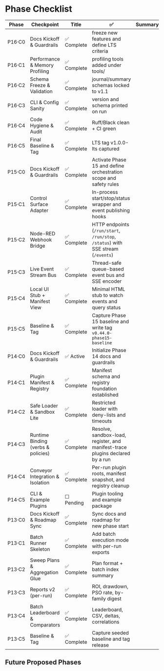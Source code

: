 # Phase Checklist

| Phase | Checkpoint | Title | ✅ | Summary |
|--------|-------------|-------|---|----------|
| P16·C0 | Docs Kickoff & Guardrails | ✅ Complete | freeze new features and define LTS criteria |
| P16·C1 | Performance & Memory Profiling | ✅ Complete | profiling tools added under tools/ |
| P16·C2 | Schema Freeze & Validation | ✅ Complete | journal/summary schemas locked to v1.1 |
| P16·C3 | CLI & Config Sanity | ✅ Complete | version and schema printed on run |
| P16·C4 | Code Hygiene & Audit | ✅ Complete | Ruff/Black clean + CI green |
| P16·C5 | Final Baseline & Tag | ✅ Complete | LTS tag v1.0.0-lts captured |
| P15·C0 | Docs Kickoff & Guardrails | ✅ Complete | Activate Phase 15 and define orchestration scope and safety rules |
| P15·C1 | Control Surface Adapter | ✅ Complete | In-process start/stop/status wrapper and event publishing hooks |
| P15·C2 | Node-RED Webhook Bridge | ✅ Complete | HTTP endpoints (`/run/start`, `/run/stop`, `/status`) with SSE stream (`/events`) |
| P15·C3 | Live Event Stream Bus | ✅ Complete | Thread-safe queue-based event bus and SSE encoder |
| P15·C4 | Local UI Stub + Manifest View | ✅ Complete | Minimal HTML stub to watch events and query status |
| P15·C5 | Baseline & Tag | ✅ Complete | Capture Phase 15 baseline and write tag `v0.44.0-phase15-baseline` |
| P14·C0 | Docs Kickoff & Guardrails | ✅ Active | Initialize Phase 14 docs and guardrails |
| P14·C1 | Plugin Manifest & Registry | ✅ Complete | Manifest schema and registry foundation established |
| P14·C2 | Safe Loader & Sandbox Lite | ✅ Complete | Restricted loader with deny-lists and timeouts |
| P14·C3 | Runtime Binding (verbs & policies) | ✅ Complete | Resolve, sandbox-load, register, and manifest-trace plugins declared by a run |
| P14·C4 | Conveyor Integration & Isolation | ✅ Complete | Per-run plugin roots, manifest snapshot, and registry cleanup |
| P14·C5 | CLI & Example Plugins | ☐ Pending | Plugin tooling and example package |
| P13·C0 | Docs Kickoff & Roadmap Sync | ✅ Complete | Sync docs and roadmap for new phase start |
| P13·C1 | Batch Runner Skeleton | ✅ Complete | Add batch execution mode with per-run exports |
| P13·C2 | Sweep Plans & Aggregation Glue | ✅ Complete | Plan format + batch index summary |
| P13·C3 | Reports v2 (per-run) | ✅ Complete | ROI, drawdown, PSO rate, by-family digest |
| P13·C4 | Batch Leaderboard & Comparators | ✅ Complete | Leaderboard, CSV, deltas, correlations |
| P13·C5 | Baseline & Tag | ✅ Complete | Capture seeded baseline and tag release |

## Future Proposed Phases
